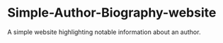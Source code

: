 # Simple-Author-Biography-website
A simple website highlighting notable information about an author.
